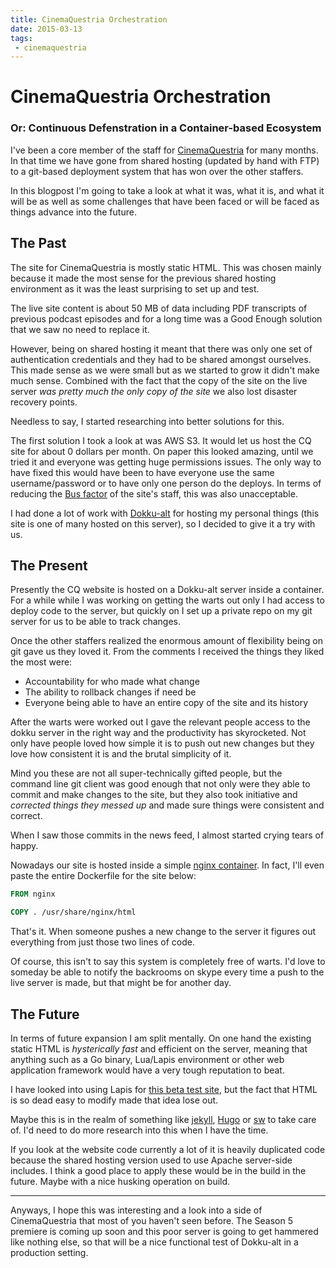 ```yaml
---
title: CinemaQuestria Orchestration
date: 2015-03-13
tags:
 - cinemaquestria
---
```


CinemaQuestria Orchestration
============================

### Or: Continuous Defenstration in a Container-based Ecosystem

I've been a core member of the staff for [CinemaQuestria](http://cinemaquestria.com)
for many months. In that time we have gone from shared hosting (updated by hand
with FTP) to a git-based deployment system that has won over the other
staffers.

In this blogpost I'm going to take a look at what it was, what it is, and what
it will be as well as some challenges that have been faced or will be faced as
things advance into the future.

The Past
--------

The site for CinemaQuestria is mostly static HTML. This was chosen mainly
because it made the most sense for the previous shared hosting environment as
it was the least surprising to set up and test.

The live site content is about 50 MB of data including PDF transcripts of
previous podcast episodes and for a long time was a Good Enough solution that
we saw no need to replace it.

However, being on shared hosting it meant that there was only one set of
authentication credentials and they had to be shared amongst ourselves. This
made sense as we were small but as we started to grow it didn't make much
sense. Combined with the fact that the copy of the site on the live server *was
pretty much the only copy of the site* we also lost disaster recovery points.

Needless to say, I started researching into better solutions for this.

The first solution I took a look at was AWS S3. It would let us host the CQ
site for about 0 dollars per month. On paper this looked amazing, until we
tried it and everyone was getting huge permissions issues. The only way to have
fixed this would have been to have everyone use the same username/password or
to have only one person do the deploys. In terms of reducing the [Bus
factor](https://en.wikipedia.org/wiki/Bus_factor) of the site's staff, this was
also unacceptable.

I had done a lot of work with [Dokku-alt](https://github.com/dokku-alt/dokku-alt)
for hosting my personal things (this site is one of many hosted on this
server), so I decided to give it a try with us.

The Present
-----------

Presently the CQ website is hosted on a Dokku-alt server inside a container.
For a while while I was working on getting the warts out only I had access to
deploy code to the server, but quickly on I set up a private repo on my git
server for us to be able to track changes.

Once the other staffers realized the enormous amount of flexibility being on
git gave us they loved it. From the comments I received the things they liked
the most were:

 - Accountability for who made what change
 - The ability to rollback changes if need be
 - Everyone being able to have an entire copy of the site and its history

After the warts were worked out I gave the relevant people access to the dokku
server in the right way and the productivity has skyrocketed. Not only have
people loved how simple it is to push out new changes but they love how
consistent it is and the brutal simplicity of it.

Mind you these are not all super-technically gifted people, but the command
line git client was good enough that not only were they able to commit and make
changes to the site, but they also took initiative and *corrected things they
messed up* and made sure things were consistent and correct.

When I saw those commits in the news feed, I almost started crying tears of
happy.

Nowadays our site is hosted inside a simple [nginx
container](https://registry.hub.docker.com/_/nginx/). In fact, I'll even paste
the entire Dockerfile for the site below:

```Dockerfile
FROM nginx

COPY . /usr/share/nginx/html
```

That's it. When someone pushes a new change to the server it figures out
everything from just those two lines of code.

Of course, this isn't to say this system is completely free of warts. I'd love
to someday be able to notify the backrooms on skype every time a push to the
live server is made, but that might be for another day.

The Future
----------

In terms of future expansion I am split mentally. On one hand the existing
static HTML is *hysterically fast* and efficient on the server, meaning that
anything such as a Go binary, Lua/Lapis environment or other web application
framework would have a very tough reputation to beat.

I have looked into using Lapis for [this beta test site](http://cqsite-beta.apps.xeserv.us/),
but the fact that HTML is so dead easy to modify made that idea lose out.

Maybe this is in the realm of something like [jekyll](http://jekyllrb.com/),
[Hugo](http://gohugo.io/) or [sw](https://github.com/jroimartin/sw) to take
care of. I'd need to do more research into this when I have the time.

If you look at the website code currently a lot of it is heavily duplicated
code because the shared hosting version used to use Apache server-side
includes. I think a good place to apply these would be in the build in the
future. Maybe with a nice husking operation on build.

---

Anyways, I hope this was interesting and a look into a side of CinemaQuestria
that most of you haven't seen before. The Season 5 premiere is coming up soon
and this poor server is going to get hammered like nothing else, so that will
be a nice functional test of Dokku-alt in a production setting.
